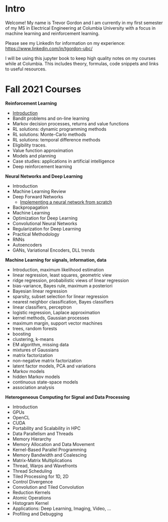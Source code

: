 # Intro

Welcome! My name is Trevor Gordon and I am currently in my first semester of my MS in Electrical Engineering at Columbia University with a focus in machine learning and reinforcement learning.

Please see my LinkedIn for information on my experience: https://www.linkedin.com/in/tgordon-ubc/

I will be using this jupyter book to keep high quality notes on my courses while at Columbia. This includes theory, formulas, code snippets and links to useful resources.

# Fall 2021 Courses

**Reinforcement Learning**
- [Introduction](https://trevor16gordon.github.io/notes/courses/ELEN6885/1_overview.html)
- Bandit problems and on-line learning
- Markov decision processes, returns and value functions
- RL solutions: dynamic programming methods
- RL solutions: Monte-Carlo methods
- RL solutions: temporal difference methods
- Eligibility traces.
- Value function approximation
- Models and planning
- Case studies: applications in artificial intelligence
- Deep reinforcement learning

**Neural Networks and Deep Learning**
- Introduction
- Machine Learning Review
- Deep Forward Networks
  - [Implementing a neural network from scratch](https://trevor16gordon.github.io/notes/chapters/Notes/feedforward_neural_network.html)
- Backpropagation
- Machine Learning
- Optimization for Deep Learning
- Convolutional Neural Networks
- Regularization for Deep Learning
- Practical Methodology
- RNNs
- Autoencoders
- GANs, Variational Encoders, DLL trends

**Machine Learning for signals, information, data**
- Introduction, maximum likelihood estimation
- linear regression, least squares, geometric view
- ridge regression, probabilistic views of linear regression
- bias-variance, Bayes rule, maximum a posteriori
- Bayesian linear regression
- sparsity, subset selection for linear regression
- nearest neighbor classification, Bayes classifiers
- linear classifiers, perceptron
- logistic regression, Laplace approximation
- kernel methods, Gaussian processes
- maximum margin, support vector machines
- trees, random forests
- boosting
- clustering, k-means	
- EM algorithm, missing data	
- mixtures of Gaussians	
- matrix factorization	
- non-negative matrix factorization	
- latent factor models, PCA and variations	
- Markov models	
- hidden Markov models	
- continuous state-space models	
- association analysis

**Heterogeneous Computing for Signal and Data Processing**
- Introduction
- GPUs
- OpenCL
- CUDA
- Portability and Scalability in HPC
- Data Parallelism and Threads
- Memory Hierarchy
- Memory Allocation and Data Movement
- Kernel-Based Parallel Programming
- Memory Bandwidth and Coalescing
- Matrix-Matrix Multiplications
- Thread, Warps and Wavefronts
- Thread Scheduling
- Tiled Processing for 1D, 2D
- Control Divergence
- Convolution and Tiled Convolution
- Reduction Kernels
- Atomic Operations
- Histogram Kernel
- Applications: Deep Learning, Imaging, Video, ...
- Profiling and Debugging

